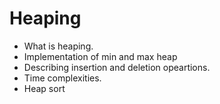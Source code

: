# Heaping

- What is heaping.
- Implementation of min and max heap
- Describing insertion and deletion opeartions.
- Time complexities.
- Heap sort